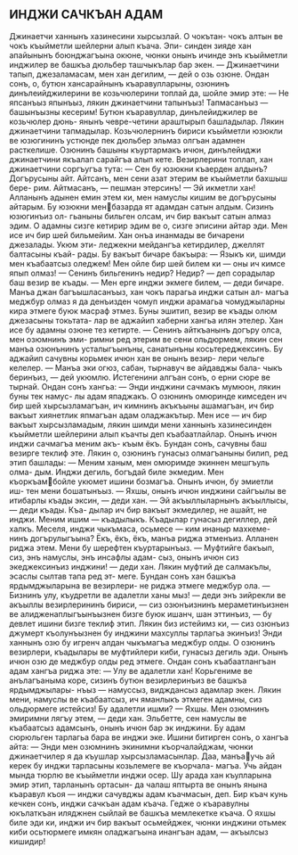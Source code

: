 ## ИНДЖИ САЧКЪАН АДАМ

Джинаетчи ханнынъ хазинесини хырсызлай. О чокътан- чокъ алтын ве чокъ къыйметли шейлерни алып къача. Эпи- синден зияде хан апайынынъ боюнджагъына окюне, чюнки онынъ ичинде энъ къыйметли инджилер ве башкъа дюльбер ташчыкълар бар экен.
— Джинаетчини тапып, джезаламасам, мен хан дегилим, — дей о озь озюне.
Ондан сонъ, о, бутюн хансарайнынъ къаравулларыны, озюнинъ динълеийджилерини ве козьчюлерини топлай да, шойле эмир эте:
— Не япсанъыз япынъыз, лякин джинаетчини тапынъыз! Тапмасанъыз — башынъызны кесерим!
Бутюн къаравуллар, динълейиджилер ве козьчюлер дюнь- янынъ чевре-четини араштырып башладылар. Лякин джинаетчини тапмадылар. Козьчюлернинъ бириси къыйметли юзюкли ве юзюгининъ устюнде пек дюльбер эльмаз олгъан адамнен расткелише. Озюнинъ башыны къуртармакъ ичюн, динълейиджи джинаетчини якъалап сарайгъа алып кете.
Везирлерини топлап, хан джинаетчини соргъугъа тута:
— Сен бу юзюкни къаерден алдынъ? Догърусыны айт. Айтсанъ, мен сени азат этерим ве къыйметли бахшыш бере- рим. Айтмасанъ, — пешман этерсинъ!
— Эй икметли хан! Алланынъ адынен емин этем ки, мен намуслы кишим ве догърусыны айтарым. Бу юзюкни менбазарда ят адамдан сатын алдым. Сизинъ юзюгинъиз ол- гьаныны бильген олсам, ич бир вакъыт сатын алмаз эдим.
О адамны сизге кетирир эдим ве о, сизге эписини айтар эди. Мен исе ич бир шей бильмейим.
Хан онъа инанмады ве бичарени джезалады. Укюм эти- леджекни мейдангъа кетирдилер, джеллят балтасыны къай- рады. Бу вакъыт бичаре бакъыра:
— Языкъ ки, шимди мен къабаатсыз оледжем! Мен ойле бир шей билем ки — оны ич кимсе япып олмаз!
— Сенинъ бильгенинъ недир? Недир? — деп сорадылар баш везир ве къады.
— Мен ерге инджи экмеге билем, — деди бичаре. Манъа джан багъышласанъыз, хан чокъ парагьа инджи сатын ал- магъа меджбур олмаз я да денъизден чомуп инджи арамагьа чомуджыларны кира этмеге буюк масраф этмез.
Буны эшитип, везир ве къады олюм джезасыны токьтата- лар ве аджайип хаберни хангьа илян этелер. Хан исе бу адамны озюне тез кетирте.
— Сенинъ айткъанынъ догъру олса, мен озюмнинъ эми- римни ред этерим ве сени ольдюрмем, лякин сен манъа озюнънинъ усталыгъынъны, санатынъны косьтереджексинъ.
Бу аджайип сачувны корьмек ичюн хан ве онынъ везир- лери чельге келелер.
— Манъа эки огюз, сабан, тырнавуч ве айдавджы бала- чыкъ беринъиз, — дей укюмлю.
Истегенини алгъан сонъ, о ерни сюре ве тырнай. Ондан сонъ хангьа:
— Энди инджини сачмакъ мумюон, лякин буны тек намус- лы адам япаджакъ. О озюнинъ омюринде кимседен ич бир шей хырсызламагъан, ич кимнинъ акъкъыны ашамагъан, ич бир вакъыт хиянетлик япмагъан адам оладжакътыр. Мен исе — ич бир вакъыт хырсызламадым, лякин шимди мени ханнынъ хазинесинден къыйметли шейлерини алып къачты деп къабаатлайлар. Онынъ ичюн инджи сачмагъа меним акъ- къым ёкъ.
Бундан сонъ, сачувны баш везирге теклиф эте. Лякин о, озюнинъ гунасыз олмагъаныны билип, ред этип башлады:
— Меним ханым, мен омюримде экиннен мешгъуль олма- дым. Инджи дегиль, богъдай биле экмедим. Мен къоркъамбойле укюмет ишини бозмагъа. Онынъ ичюн, бу эмиетли иш- тен мени бошатынъыз.
— Яхшы, онынъ ичюн инджини сайгъылы ве итибарлы къады эксин, — деди хан.
— Эй акъыллыларнынъ акъыллысы, — деди къады. Къа- дылар ич бир вакъыт экмедилер, не ашайт, не инджи. Меним ишим — къадылыкъ. Къадылар гунасыз дегиллер, дей халкъ. Меселя, инджи чыкъмаса, осьмесе — ким инаныр махкеме- нинъ догърулыгъына? Ёкъ, ёкъ, ёкъ, манъа риджа этменъиз. Алланен риджа этем. Мени бу шерефтен къуртарынъыз.
— Муфтийге бакъып, сиз, энъ намуслы, энъ инсафлы адам- сыз, онынъ ичюн сиз экеджексинъиз инджини! — деди хан.
Лякин муфтий де салмакълы, эсаслы сылтав тапа ред эт- меге.
Бундан сонъ хан башкъа ярдымджыларына ве везирлери- не риджа этмеге меджбур ола.
— Бизнинъ улу, къудретли ве адалетли ханы мыз! — деди энъ зийрекли ве акъыллы везирлерининъ бириси, — сиз озюнъизнинъ мераметинъизнен ве алидженаплыгъынъызнен бизге буюк ишанч, шан эттинъиз, — бу девлет ишини бизге теклиф этип. Лякин биз истейимз ки, — сиз озюнъиз джумерт къолунъызнен бу инджини махсуллы тарлагьа экинъиз!
Энди ханнынъ озю бу игренч алдан чыкъмагъа меджбур олды. О озюнинъ везирлери, къадылары ве муфтийлери киби, гунасыз дегиль эди. Онынъ ичюн озю де меджбур олды ред этмеге.
Ондан сонъ къабаатлангъан адам хангъа риджа эте:
— Улу ве адалетли хан! Корьгениме ве анълагъаныма коре, сизинъ бутюн везирлеринъиз ве башкъа ярдымджылары- нъыз — намуссыз, видждансыз адамлар экен. Лякин мени, намуслы ве къабаатсыз, ич яманлыкъ этмеген адамны, сиз ольдюрмеге истейсиз! Бу адалетли ишми?
— Яхшы. Мен озюмнинъ эмиримни лягъу этем, — деди хан. Эльбетте, сен намуслы ве къабаатсыз адамсынъ, онынъ ичюн бар эк инджини.
Бу адам сюрюльген тарлагьа бара ве инджи эке.
Ишини битирген сонъ, о хангъа айта:
— Энди мен озюмнинъ экинимни къорчалайджам, чюнки джинаетчилер я да къушлар хырсызламасынлар. Даа, манъаучь ай керек бу инджи тарласыны козьлемеге ве къорчала- магъа. Учь айдан мында тюрлю ве къыйметли инджи осер.
Шу арада хан къулларына эмир этип, тарланынъ ортасын- да чалаш яптырта ве онынъ янына къаравул къоя — инджи сачувджы адам къачмасын, деп.
Бир къач кунь кечкен сонъ, инджи сачкъан адам къача. Гедже о къаравулны юкълаткъан иляджнен сыйлай ве башкъа мемлекетке къача. О яхшы биле эди ки, инджи ич бир вакъыт осьмейджек, чюнки инджини отьмек киби осьтюрмеге имкян оладжагъына инангъан адам, — акъылсыз кишидир!
